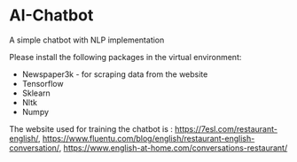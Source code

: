 # AI-Chatbot
A simple chatbot with NLP implementation

Please install the following packages in the virtual environment:
* Newspaper3k - for scraping data from the website
* Tensorflow
* Sklearn
* Nltk
* Numpy

The website used for training the chatbot is :
https://7esl.com/restaurant-english/, https://www.fluentu.com/blog/english/restaurant-english-conversation/, https://www.english-at-home.com/conversations-restaurant/

